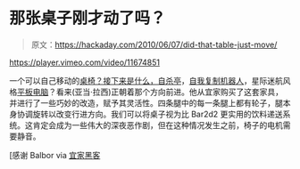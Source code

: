 # 那张桌子刚才动了吗？

> 原文：<https://hackaday.com/2010/06/07/did-that-table-just-move/>

<https://player.vimeo.com/video/11674851>

</div> <p>一个可以自己移动的<a href="http://www.hometone.org/entry/ikea-robotic-table-chair-for-geeky-homes/" target="_blank">桌椅？接下来是什么，</a><a href="http://en.wikipedia.org/wiki/Suicide_booth" target="_blank">自杀亭</a>，<a href="http://hackaday.com/2010/06/05/3d-printed-makerbot/">自我复制机器人</a>，星际迷航风格<a href="http://hackaday.com/2010/03/15/eat-your-heart-out-ipad/">平板电脑</a>？看来(亚当·拉西)正朝着那个方向前进。他从宜家购买了这套家具，并进行了一些巧妙的改造，赋予其灵活性。四条腿中的每一条腿上都有轮子，腿本身协调旋转以改变行进方向。我们可以将桌子视为比 Bar2d2 更实用的饮料递送系统。这肯定会成为一些伟大的深夜恶作剧，但在这种情况发生之前，椅子的电机需要静音。</p> <p>[感谢 Balbor via <a href="http://ikeahacker.blogspot.com/2010/06/geek-haven-ikea-robotic-chair-and-table.html" target="_blank">宜家黑客</a></p> </body> </html>